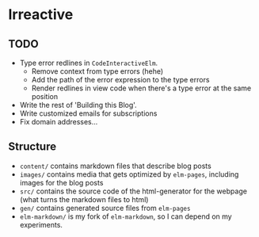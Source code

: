 # Irreactive

## TODO

* Type error redlines in `CodeInteractiveElm`.
  * Remove context from type errors (hehe)
  * Add the path of the error expression to the type errors
  * Render redlines in view code when there's a type error at the same position
* Write the rest of 'Building this Blog'.
* Write customized emails for subscriptions
* Fix domain addresses...

## Structure

* `content/` contains markdown files that describe blog posts
* `images/` contains media that gets optimized by `elm-pages`, including images for the blog posts
* `src/` contains the source code of the html-generator for the webpage (what turns the markdown files to html)
* `gen/` contains generated source files from `elm-pages`
* `elm-markdown/` is my fork of `elm-markdown`, so I can depend on my experiments.
